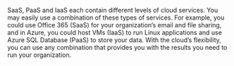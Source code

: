 SaaS, PaaS and IaaS each contain different levels of cloud services. You may easily use a combination of these types of services. For example, you could use Office 365 (SaaS) for your organization’s email and file sharing, and in Azure, you could host VMs (IaaS) to run Linux applications and use Azure SQL Database (PaaS) to store your data. With the cloud’s flexibility, you can use any combination that provides you with the results you need to run your organization.